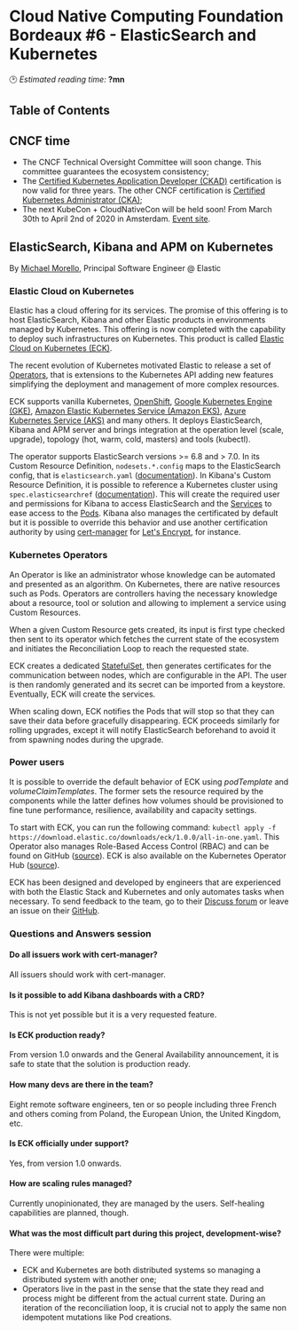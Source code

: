 # Cloud Native Computing Foundation Bordeaux #6 - ElasticSearch and Kubernetes
🕑 *Estimated reading time:* **?mn**

## Table of Contents

## CNCF time
- The CNCF Technical Oversight Committee will soon change. This committee guarantees the ecosystem consistency;
- The [Certified Kubernetes Application Developer (CKAD)](https://www.cncf.io/certification/ckad/) certification is now
  valid for three years. The other CNCF certification is [Certified Kubernetes Administrator (CKA)](https://www.cncf.io/certification/cka/);
- The next KubeCon + CloudNativeCon will be held soon! From March 30th to April 2nd of 2020 in Amsterdam. [Event site](https://events.linuxfoundation.org/kubecon-cloudnativecon-europe/).

## ElasticSearch, Kibana and APM on Kubernetes
By [Michael Morello](https://twitter.com/barkbay), Principal Software Engineer @ Elastic

### Elastic Cloud on Kubernetes

Elastic has a cloud offering for its services. The promise of this offering is to host ElasticSearch, Kibana and other
Elastic products in environments managed by Kubernetes. This offering is now completed with the capability to deploy
such infrastructures on Kubernetes. This product is called [Elastic Cloud on Kubernetes (ECK)](https://www.elastic.co/elastic-cloud-kubernetes).

The recent evolution of Kubernetes motivated Elastic to release a set of [Operators](https://kubernetes.io/docs/concepts/extend-kubernetes/operator/),
that is extensions to the Kubernetes API adding new features simplifying the deployment and management of more complex
resources.

ECK supports vanilla Kubernetes, [OpenShift](https://www.openshift.com/), [Google Kubernetes Engine (GKE)](https://cloud.google.com/kubernetes-engine/),
[Amazon Elastic Kubernetes Service (Amazon EKS)](https://aws.amazon.com/eks/), [Azure Kubernetes Service (AKS)](https://docs.microsoft.com/en-us/azure/aks/)
and many others. It deploys ElasticSearch, Kibana and APM server and brings integration at the operation level (scale,
upgrade), topology (hot, warm, cold, masters) and tools (kubectl).

The operator supports ElasticSearch versions >= 6.8 and > 7.0. In its Custom Resource Definition, `nodesets.*.config`
maps to the ElasticSearch config, that is `elasticsearch.yaml` ([documentation](https://www.elastic.co/guide/en/cloud-on-k8s/1.0/k8s-node-configuration.html#k8s-node-configuration)).
In Kibana's Custom Resource Definition, it is possible to reference a Kubernetes cluster using `spec.elasticsearchref` ([documentation](https://www.elastic.co/guide/en/cloud-on-k8s/1.0/k8s-kibana.html#k8s-kibana-eck-managed-es)).
This will create the required user and permissions for Kibana to access ElasticSearch and the [Services](https://kubernetes.io/docs/concepts/services-networking/service/)
to ease access to the [Pods](https://kubernetes.io/docs/concepts/workloads/pods/pod/). Kibana also manages the
certificated by default but it is possible to override this behavior and use another certification authority by using [cert-manager](https://cert-manager.io/)
for [Let's Encrypt](https://letsencrypt.org/), for instance.

### Kubernetes Operators

An Operator is like an administrator whose knowledge can be automated and presented as an algorithm. On Kubernetes,
there are native resources such as Pods. Operators are controllers having the necessary knowledge about a resource, tool
or solution and allowing to implement a service using Custom Resources.

When a given Custom Resource gets created, its input is first type checked then sent to its operator which fetches the
current state of the ecosystem and initiates the Reconciliation Loop to reach the requested state.

ECK creates a dedicated [StatefulSet](https://kubernetes.io/docs/concepts/workloads/controllers/statefulset/), then
generates certificates for the communication between nodes, which are configurable in the API. The user is then randomly
generated and its secret can be imported from a keystore. Eventually, ECK will create the services.

When scaling down, ECK notifies the Pods that will stop so that they can save their data before gracefully disappearing.
ECK proceeds similarly for rolling upgrades, except it will notify ElasticSearch beforehand to avoid it from spawning
nodes during the upgrade.

### Power users

It is possible to override the default behavior of ECK using _podTemplate_ and _volumeClaimTemplates_. The former sets
the resource required by the components while the latter defines how volumes should be provisioned to fine tune
performance, resilience, availability and capacity settings.

To start with ECK, you can run the following command:
`kubectl apply -f https://download.elastic.co/downloads/eck/1.0.0/all-in-one.yaml`. This Operator also manages
Role-Based Access Control (RBAC) and can be found on GitHub ([source](https://github.com/elastic/cloud-on-k8s)). ECK is
also available on the Kubernetes Operator Hub ([source](https://operatorhub.io/operator/elastic-cloud-eck)).

ECK has been designed and developed by engineers that are experienced with both the Elastic Stack and Kubernetes and
only automates tasks when necessary. To send feedback to the team, go to their [Discuss forum](https://discuss.elastic.co/c/eck/79)
or leave an issue on their [GitHub](https://github.com/elastic/cloud-on-k8s).

### Questions and Answers session

#### Do all issuers work with cert-manager?

All issuers should work with cert-manager.

#### Is it possible to add Kibana dashboards with a CRD?

This is not yet possible but it is a very requested feature.

#### Is ECK production ready?

From version 1.0 onwards and the General Availability announcement, it is safe to state that the solution is production
ready.

#### How many devs are there in the team?

Eight remote software engineers, ten or so people including three French and others coming from Poland, the European Union, the United Kingdom, etc.

#### Is ECK officially under support?

Yes, from version 1.0 onwards.

#### How are scaling rules managed?

Currently unopinionated, they are managed by the users. Self-healing capabilities are planned, though.

#### What was the most difficult part during this project, development-wise?

There were multiple:
- ECK and Kubernetes are both distributed systems so managing a distributed system with another one;
- Operators live in the past in the sense that the state they read and process might be different from the actual
  current state. During an iteration of the reconciliation loop, it is crucial not to apply the same non idempotent
  mutations like Pod creations.